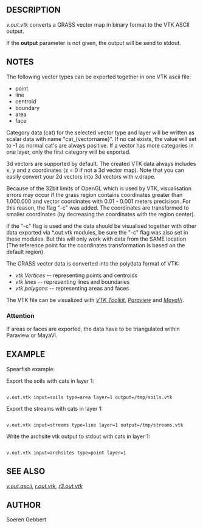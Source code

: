 
## DESCRIPTION

*v.out.vtk*
converts a GRASS vector map in binary format to the VTK ASCII
output.

If the **output** parameter is not given, the output will be send to stdout.

## NOTES

The following vector types can be exported together in one VTK ascii file:

* point
* line
* centroid
* boundary
* area
* face

Category data (cat) for the selected vector type and layer will be written as scalar
data with name "cat\_{vectorname}". If no cat exists, the value will set to -1 as normal cat's are
always positive.
If a vector has more categories in one layer, only the first category
will be exported.

3d vectors are supported by default. The created VTK data always includes x, y and z coordinates
(z = 0 if not a 3d vector map).
Note that you can easily convert your 2d vectors into 3d vectors with v.drape.

Because of the 32bit limits of OpenGL which is used by VTK, visualisation errors may occur if
the grass region contains coordinates greater than 1.000.000 and vector coordinates
with 0.01 - 0.001 meters precisison. For this reason, the flag "-c" was added. The coordinates are
transformed to smaller coordinates (by decreasing the coordinates with the region center).

If the "-c" flag is used and the data should be visualised together with other data exported via \*.out.vtk
modules, be sure the "-c" flag was also set in these modules.
But this will only work with data from the SAME location
(The reference point for the coordinates transformation is based on the default region).

The GRASS vector data is converted into the polydata format of VTK:

* *vtk Vertices* -- representing points and centroids
* *vtk lines* -- representing lines and boundaries
* *vtk polygons* -- representing areas and faces

The VTK file can be visualized with
*[VTK Toolkit](https://vtk.org/)*,
*[Paraview](https://www.paraview.org/)* and
*[MayaVi](https://github.com/enthought/mayavi)*.

### Attention

If areas or faces are exported, the data have to be triangulated within Paraview or
MayaVi.

## EXAMPLE

Spearfish example:

Export the soils with cats in layer 1:

```

v.out.vtk input=soils type=area layer=1 output=/tmp/soils.vtk

```

Export the streams with cats in layer 1:

```

v.out.vtk input=streams type=line layer=1 output=/tmp/streams.vtk

```

Write the archsite vtk output to stdout with cats in layer 1:

```

v.out.vtk input=archsites type=point layer=1

```

## SEE ALSO

*[v.out.ascii](v.out.ascii.html),
[r.out.vtk](r.out.vtk.html),
[r3.out.vtk](r3.out.vtk.html)*

## AUTHOR

Soeren Gebbert
